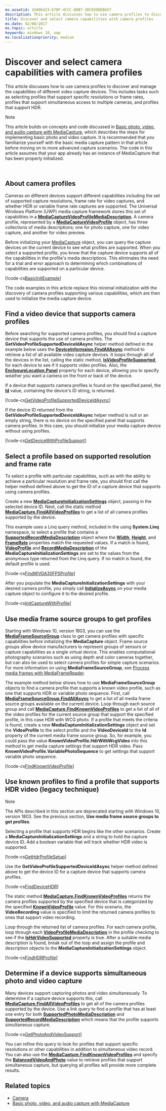 ```yaml
---
ms.assetid: 42A06423-670F-4CCC-88B7-3DCEEDDEBA57
description: This article discusses how to use camera profiles to discover and manage the capabilities of different video capture devices. This includes tasks such as selecting profiles that support specific resolutions or frame rates, profiles that support simultaneous access to multiple cameras, and profiles that support HDR.
title: Discover and select camera capabilities with camera profiles
ms.date: 02/08/2017
ms.topic: article
keywords: windows 10, uwp
ms.localizationpriority: medium
---
```

# Discover and select camera capabilities with camera profiles



This article discusses how to use camera profiles to discover and manage the capabilities of different video capture devices. This includes tasks such as selecting profiles that support specific resolutions or frame rates, profiles that support simultaneous access to multiple cameras, and profiles that support HDR.

> [!NOTE] 
> This article builds on concepts and code discussed in [Basic photo, video, and audio capture with MediaCapture](basic-photo-video-and-audio-capture-with-MediaCapture.md), which describes the steps for implementing basic photo and video capture. It is recommended that you familiarize yourself with the basic media capture pattern in that article before moving on to more advanced capture scenarios. The code in this article assumes that your app already has an instance of MediaCapture that has been properly initialized.

 

## About camera profiles

Cameras on different devices support different capabilities including the set of supported capture resolutions, frame rate for video captures, and whether HDR or variable frame rate captures are supported. The Universal Windows Platform (UWP) media capture framework stores this set of capabilities in a [**MediaCaptureVideoProfileMediaDescription**](https://docs.microsoft.com/uwp/api/Windows.Media.Capture.MediaCaptureVideoProfileMediaDescription). A camera profile, represented by a [**MediaCaptureVideoProfile**](https://docs.microsoft.com/uwp/api/Windows.Media.Capture.MediaCaptureVideoProfile) object, has three collections of media descriptions; one for photo capture, one for video capture, and another for video preview.

Before initializing your [MediaCapture](capture-photos-and-video-with-mediacapture.md) object, you can query the capture devices on the current device to see what profiles are supported. When you select a supported profile, you know that the capture device supports all of the capabilities in the profile's media descriptions. This eliminates the need for a trial and error approach to determining which combinations of capabilities are supported on a particular device.

[!code-cs[BasicInitExample](./code/BasicMediaCaptureWin10/cs/MainPage.xaml.cs#SnippetBasicInitExample)]

The code examples in this article replace this minimal initialization with the discovery of camera profiles supporting various capabilities, which are then used to initialize the media capture device.

## Find a video device that supports camera profiles

Before searching for supported camera profiles, you should find a capture device that supports the use of camera profiles. The **GetVideoProfileSupportedDeviceIdAsync** helper method defined in the example below uses the [**DeviceInformaion.FindAllAsync**](https://docs.microsoft.com/uwp/api/windows.devices.enumeration.deviceinformation.findallasync) method to retrieve a list of all available video capture devices. It loops through all of the devices in the list, calling the static method, [**IsVideoProfileSupported**](https://docs.microsoft.com/uwp/api/windows.media.capture.mediacapture.isvideoprofilesupported), for each device to see if it supports video profiles. Also, the [**EnclosureLocation.Panel**](https://docs.microsoft.com/uwp/api/windows.devices.enumeration.enclosurelocation.panel) property for each device, allowing you to specify weather you want a camera on the front or back of the device.

If a device that supports camera profiles is found on the specified panel, the [**Id**](https://docs.microsoft.com/uwp/api/windows.devices.enumeration.deviceinformation.id) value, containing the device's ID string, is returned.

[!code-cs[GetVideoProfileSupportedDeviceIdAsync](./code/BasicMediaCaptureWin10/cs/MainPage.xaml.cs#SnippetGetVideoProfileSupportedDeviceIdAsync)]

If the device ID returned from the **GetVideoProfileSupportedDeviceIdAsync** helper method is null or an empty string, there is no device on the specified panel that supports camera profiles. In this case, you should initialize your media capture device without using profiles.

[!code-cs[GetDeviceWithProfileSupport](./code/BasicMediaCaptureWin10/cs/MainPage.xaml.cs#SnippetGetDeviceWithProfileSupport)]

## Select a profile based on supported resolution and frame rate

To select a profile with particular capabilities, such as with the ability to achieve a particular resolution and frame rate, you should first call the helper method defined above to get the ID of a capture device that supports using camera profiles.

Create a new [**MediaCaptureInitializationSettings**](https://docs.microsoft.com/uwp/api/Windows.Media.Capture.MediaCaptureInitializationSettings) object, passing in the selected device ID. Next, call the static method [**MediaCapture.FindAllVideoProfiles**](https://docs.microsoft.com/uwp/api/windows.media.capture.mediacapture.findallvideoprofiles) to get a list of all camera profiles supported by the device.

This example uses a Linq query method, included in the using **System.Linq** namespace, to select a profile that contains a [**SupportedRecordMediaDescription**](https://docs.microsoft.com/uwp/api/windows.media.capture.mediacapturevideoprofile.supportedrecordmediadescription) object where the [**Width**](https://docs.microsoft.com/uwp/api/windows.media.capture.mediacapturevideoprofilemediadescription.width), [**Height**](https://docs.microsoft.com/uwp/api/windows.media.capture.mediacapturevideoprofilemediadescription.height), and [**FrameRate**](https://docs.microsoft.com/uwp/api/windows.media.capture.mediacapturevideoprofilemediadescription.framerate) properties match the requested values. If a match is found, [**VideoProfile**](https://docs.microsoft.com/uwp/api/windows.media.capture.mediacaptureinitializationsettings.videoprofile) and [**RecordMediaDescription**](https://docs.microsoft.com/uwp/api/windows.media.capture.mediacaptureinitializationsettings.recordmediadescription) of the **MediaCaptureInitializationSettings** are set to the values from the anonymous type returned from the Linq query. If no match is found, the default profile is used.

[!code-cs[FindWVGA30FPSProfile](./code/BasicMediaCaptureWin10/cs/MainPage.xaml.cs#SnippetFindWVGA30FPSProfile)]

After you populate the **MediaCaptureInitializationSettings** with your desired camera profile, you simply call [**InitializeAsync**](https://docs.microsoft.com/uwp/api/windows.media.capture.mediacapture.initializeasync) on your media capture object to configure it to the desired profile.

[!code-cs[InitCaptureWithProfile](./code/BasicMediaCaptureWin10/cs/MainPage.xaml.cs#SnippetInitCaptureWithProfile)]

## Use media frame source groups to get profiles

Starting with Windows 10, version 1803, you can use the [**MediaFrameSourceGroup**](https://docs.microsoft.com/uwp/api/windows.media.capture.frames.mediaframesourcegroup) class to get camera profiles with specific capabilities before initializing the **MediaCapture** object. Frame source groups allow device manufacturers to represent groups of sensors or capture capabilities as a single virtual device. This enables computational photography scenarios such as using depth and color cameras together, but can also be used to select camera profiles for simple capture scenarios. For more information on using **MediaFrameSourceGroup**, see [Process media frames with MediaFrameReader](process-media-frames-with-mediaframereader.md).

The example method below shows how to use **MediaFrameSourceGroup** objects to find a camera profile that supports a known video profile, such as one that supports HDR or variable photo sequence. First, call [**MediaFrameSourceGroup.FindAllAsync**](https://docs.microsoft.com/uwp/api/windows.media.capture.frames.mediaframesourcegroup.findallasync) to get a list of all media frame source groups available on the current device. Loop through each source group and call [**MediaCapture.FindKnownVideoProfiles**](https://docs.microsoft.com/uwp/api/windows.media.capture.mediacapture.findknownvideoprofiles) to get a list of all of the video profiles for the current source group that support the specified profile, in this case HDR with WCG photo. If a profile that meets the criteria is found, create a new **MediaCaptureInitializationSettings** object and set the **VideoProfile** to the select profile and the **VideoDeviceId** to the **Id** property of the current media frame source group. So, for example, you could pass the value **KnownVideoProfile.HdrWithWcgVideo** into this method to get media capture settings that support HDR video. Pass **KnownVideoProfile.VariablePhotoSequence** to get settings that support variable photo sequence.

 [!code-cs[FindKnownVideoProfile](./code/BasicMediaCaptureWin10/cs/MainPage.xaml.cs#SnippetFindKnownVideoProfile)]

## Use known profiles to find a profile that supports HDR video (legacy technique)

> [!NOTE] 
> The APIs described in this section are deprecated starting with Windows 10, version 1803. See the previous section, **Use media frame source groups to get profiles**.

Selecting a profile that supports HDR begins like the other scenarios. Create a **MediaCaptureInitializationSettings** and a string to hold the capture device ID. Add a boolean variable that will track whether HDR video is supported.

[!code-cs[GetHdrProfileSetup](./code/BasicMediaCaptureWin10/cs/MainPage.xaml.cs#SnippetGetHdrProfileSetup)]

Use the **GetVideoProfileSupportedDeviceIdAsync** helper method defined above to get the device ID for a capture device that supports camera profiles.

[!code-cs[FindDeviceHDR](./code/BasicMediaCaptureWin10/cs/MainPage.xaml.cs#SnippetFindDeviceHDR)]

The static method [**MediaCapture.FindKnownVideoProfiles**](https://docs.microsoft.com/uwp/api/windows.media.capture.mediacapture.findknownvideoprofiles) returns the camera profiles supported by the specified device that is categorized by the specified [**KnownVideoProfile**](https://docs.microsoft.com/uwp/api/Windows.Media.Capture.KnownVideoProfile) value. For this scenario, the **VideoRecording** value is specified to limit the returned camera profiles to ones that support video recording.

Loop through the returned list of camera profiles. For each camera profile, loop through each [**VideoProfileMediaDescription**](https://docs.microsoft.com/uwp/api/Windows.Media.Capture.MediaCaptureVideoProfileMediaDescription) in the profile checking to see if the [**IsHdrVideoSupported**](https://docs.microsoft.com/uwp/api/windows.media.capture.mediacapturevideoprofilemediadescription.ishdrvideosupported) property is true. After a suitable media description is found, break out of the loop and assign the profile and description objects to the **MediaCaptureInitializationSettings** object.

[!code-cs[FindHDRProfile](./code/BasicMediaCaptureWin10/cs/MainPage.xaml.cs#SnippetFindHDRProfile)]

## Determine if a device supports simultaneous photo and video capture

Many devices support capturing photos and video simultaneously. To determine if a capture device supports this, call [**MediaCapture.FindAllVideoProfiles**](https://docs.microsoft.com/uwp/api/windows.media.capture.mediacapture.findallvideoprofiles) to get all of the camera profiles supported by the device. Use a link query to find a profile that has at least one entry for both [**SupportedPhotoMediaDescription**](https://docs.microsoft.com/uwp/api/windows.media.capture.mediacapturevideoprofile.supportedphotomediadescription) and [**SupportedRecordMediaDescription**](https://docs.microsoft.com/uwp/api/windows.media.capture.mediacapturevideoprofile.supportedrecordmediadescription) which means that the profile supports simultaneous capture.

[!code-cs[GetPhotoAndVideoSupport](./code/BasicMediaCaptureWin10/cs/MainPage.xaml.cs#SnippetGetPhotoAndVideoSupport)]

You can refine this query to look for profiles that support specific resolutions or other capabilities in addition to simultaneous video record. You can also use the [**MediaCapture.FindKnownVideoProfiles**](https://docs.microsoft.com/uwp/api/windows.media.capture.mediacapture.findknownvideoprofiles) and specify the [**BalancedVideoAndPhoto**](https://docs.microsoft.com/uwp/api/Windows.Media.Capture.KnownVideoProfile) value to retrieve profiles that support simultaneous capture, but querying all profiles will provide more complete results.

## Related topics

* [Camera](camera.md)
* [Basic photo, video, and audio capture with MediaCapture](basic-photo-video-and-audio-capture-with-MediaCapture.md)
 

 





